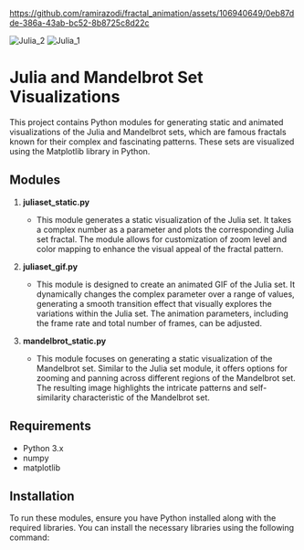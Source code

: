 https://github.com/ramirazodi/fractal_animation/assets/106940649/0eb87dde-386a-43ab-bc52-8b8725c8d22c

![Julia_2](https://github.com/ramirazodi/fractal_animation/assets/106940649/1bf25fb0-992b-4091-97b8-257082f04a0b)
![Julia_1](https://github.com/ramirazodi/fractal_animation/assets/106940649/62903b42-f7dd-41d0-be9a-23146fa5184c)

# Julia and Mandelbrot Set Visualizations

This project contains Python modules for generating static and animated visualizations of the Julia and Mandelbrot sets, which are famous fractals known for their complex and fascinating patterns. These sets are visualized using the Matplotlib library in Python.

## Modules

1. **juliaset_static.py**
   - This module generates a static visualization of the Julia set. It takes a complex number as a parameter and plots the corresponding Julia set fractal. The module allows for customization of zoom level and color mapping to enhance the visual appeal of the fractal pattern.

2. **juliaset_gif.py**
   - This module is designed to create an animated GIF of the Julia set. It dynamically changes the complex parameter over a range of values, generating a smooth transition effect that visually explores the variations within the Julia set. The animation parameters, including the frame rate and total number of frames, can be adjusted.

3. **mandelbrot_static.py**
   - This module focuses on generating a static visualization of the Mandelbrot set. Similar to the Julia set module, it offers options for zooming and panning across different regions of the Mandelbrot set. The resulting image highlights the intricate patterns and self-similarity characteristic of the Mandelbrot set.

## Requirements

- Python 3.x
- numpy
- matplotlib

## Installation

To run these modules, ensure you have Python installed along with the required libraries. You can install the necessary libraries using the following command:


